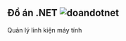 ## Đồ án .NET <img src="https://visitor-badge.glitch.me/badge?page_id=dh19pm.doandotnet" alt="doandotnet" />
Quản lý linh kiện máy tính
